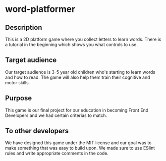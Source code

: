 # word-platformer

## Description
This is a 2D platform game where you collect letters to learn words. There is a tutorial in the beginning which shows you what controls to use.

## Target audience
Our target audience is 3-5 year old children who's starting to learn words and how to read. The game will also help them train their cognitive and motor skills.

## Purpose
This game is our final project for our education in becoming Front End Developers and we had certain criterias to match.

## To other developers
We have designed this game under the MIT license and our goal was to make something that was easy to build upon. We made sure to use ESlint rules and write appropriate comments in the code.